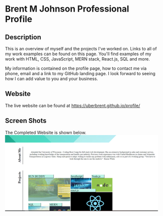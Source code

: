 # Brent M Johnson Professional Profile

## Description

This is an overview of myself and the projects I've worked on. Links to all of my work examples can be found on this page. You'll find examples of my work with 
HTML, CSS, JavaScript, MERN stack, React.js, SQL and more.

My information is contained on the profile page, how to contact me via phone, email and a link to my GitHub landing page. I look forward to seeing how I can add value 
to you and your business.

## Website

The live website can be found at https://uberbrent.github.io/profile/

## Screen Shots
The Completed Website is shown below.
![Website Top](assets/images/website-middle.png)
